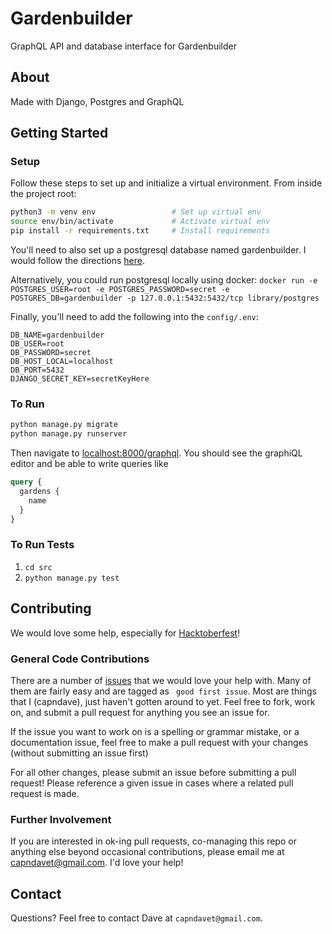 # Gardenbuilder

GraphQL API and database interface for Gardenbuilder

## About

Made with Django, Postgres and GraphQL

## Getting Started

### Setup

Follow these steps to set up and initialize a virtual environment. From inside the project root:

```bash
python3 -m venv env                 # Set up virtual env
source env/bin/activate             # Activate virtual env
pip install -r requirements.txt     # Install requirements
```

You'll need to also set up a postgresql database named gardenbuilder. I would follow the directions [here](https://tutorial-extensions.djangogirls.org/en/optional_postgresql_installation/).

Alternatively, you could run postgresql locally using docker: `docker run -e POSTGRES_USER=root -e POSTGRES_PASSWORD=secret -e POSTGRES_DB=gardenbuilder -p 127.0.0.1:5432:5432/tcp library/postgres`

Finally, you'll need to add the following into the `config/.env`:

```
DB_NAME=gardenbuilder
DB_USER=root
DB_PASSWORD=secret
DB_HOST_LOCAL=localhost
DB_PORT=5432
DJANGO_SECRET_KEY=secretKeyHere
```

### To Run

```bash
python manage.py migrate
python manage.py runserver
```

Then navigate to [localhost:8000/graphql](http://localhost:8000/graphql).
You should see the graphiQL editor and be able to write queries like

```graphql
query {
  gardens {
    name
  }
}
```

### To Run Tests

1. `cd src`
2. `python manage.py test`

## Contributing

We would love some help, especially for [Hacktoberfest](https://hacktoberfest.digitalocean.com/)!

### General Code Contributions

There are a number of [issues](https://github.com/capndave/gardenbuilder-api/issues) that we would love your help with. Many of them are fairly easy and are tagged as ` good first issue`. Most are things that I (capndave), just haven't gotten around to yet. Feel free to fork, work on, and submit a pull request for anything you see an issue for.

If the issue you want to work on is a spelling or grammar mistake, or a documentation issue, feel free to make a pull request with your changes (without submitting an issue first)

For all other changes, please submit an issue before submitting a pull request! Please reference a given issue in cases where a related pull request is made.

### Further Involvement

If you are interested in ok-ing pull requests, co-managing this repo or anything else beyond occasional contributions, please email me at capndavet@gmail.com. I'd love your help!

## Contact

Questions? Feel free to contact Dave at `capndavet@gmail.com`.
